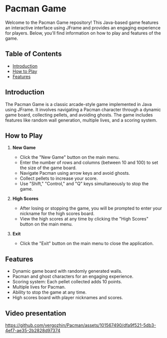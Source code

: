 # Pacman Game

Welcome to the Pacman Game repository! This Java-based game features an interactive interface using JFrame and provides an engaging experience for players. Below, you'll find information on how to play and features of the game.

## Table of Contents

- [Introduction](#introduction)
- [How to Play](#how-to-play)
- [Features](#features)

## Introduction

The Pacman Game is a classic arcade-style game implemented in Java using JFrame. It involves navigating a Pacman character through a dynamic game board, collecting pellets, and avoiding ghosts. The game includes features like random wall generation, multiple lives, and a scoring system.

## How to Play

1. **New Game**
   - Click the "New Game" button on the main menu.
   - Enter the number of rows and columns (between 10 and 100) to set the size of the game board.
   - Navigate Pacman using arrow keys and avoid ghosts.
   - Collect pellets to increase your score.
   - Use "Shift," "Control," and "Q" keys simultaneously to stop the game.

2. **High Scores**
   - After losing or stopping the game, you will be prompted to enter your nickname for the high scores board.
   - View the high scores at any time by clicking the "High Scores" button on the main menu.

3. **Exit**
   - Click the "Exit" button on the main menu to close the application.

## Features

- Dynamic game board with randomly generated walls.
- Pacman and ghost characters for an engaging experience.
- Scoring system: Each pellet collected adds 10 points.
- Multiple lives for Pacman.
- Ability to stop the game at any time.
- High scores board with player nicknames and scores.

## Video presentation

https://github.com/yergozhin/Pacman/assets/101567490/dfa9f521-5db3-4ef7-ae35-2b2828d97374

